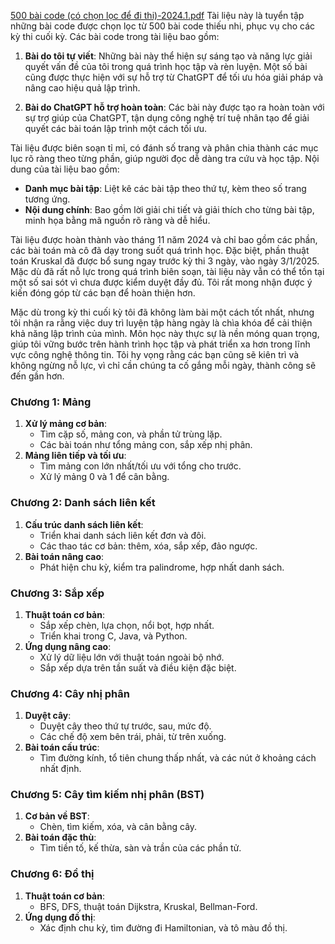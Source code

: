 [500 bài code (có chọn lọc để đi thi)-2024.1.pdf](https://github.com/user-attachments/files/18458466/500.bai.code.co.ch.n.l.c.d.di.thi.-2024.1.pdf)
Tài liệu này là tuyển tập những bài code được chọn lọc từ 500 bài code thiếu nhi, phục vụ cho các kỳ thi cuối kỳ. Các bài code trong tài liệu bao gồm:

1. **Bài do tôi tự viết**: Những bài này thể hiện sự sáng tạo và năng lực giải quyết vấn đề của tôi trong quá trình học tập và rèn luyện. Một số bài cũng được thực hiện với sự hỗ trợ từ ChatGPT để tối ưu hóa giải pháp và nâng cao hiệu quả lập trình.

2. **Bài do ChatGPT hỗ trợ hoàn toàn**: Các bài này được tạo ra hoàn toàn với sự trợ giúp của ChatGPT, tận dụng công nghệ trí tuệ nhân tạo để giải quyết các bài toán lập trình một cách tối ưu.

Tài liệu được biên soạn tỉ mỉ, có đánh số trang và phân chia thành các mục lục rõ ràng theo từng phần, giúp người đọc dễ dàng tra cứu và học tập. Nội dung của tài liệu bao gồm:

- **Danh mục bài tập**: Liệt kê các bài tập theo thứ tự, kèm theo số trang tương ứng.
- **Nội dung chính**: Bao gồm lời giải chi tiết và giải thích cho từng bài tập, minh họa bằng mã nguồn rõ ràng và dễ hiểu.


Tài liệu được hoàn thành vào tháng 11 năm 2024 và chỉ bao gồm các phần, các bài toán mà cô đã dạy trong suốt quá trình học. Đặc biệt, phần thuật toán Kruskal đã được bổ sung ngay trước kỳ thi 3 ngày, vào ngày 3/1/2025. Mặc dù đã rất nỗ lực trong quá trình biên soạn, tài liệu này vẫn có thể tồn tại một số sai sót vì chưa được kiểm duyệt đầy đủ. Tôi rất mong nhận được ý kiến đóng góp từ các bạn để hoàn thiện hơn.

Mặc dù trong kỳ thi cuối kỳ tôi đã không làm bài một cách tốt nhất, nhưng tôi nhận ra rằng việc duy trì luyện tập hàng ngày là chìa khóa để cải thiện khả năng lập trình của mình. Môn học này thực sự là nền móng quan trọng, giúp tôi vững bước trên hành trình học tập và phát triển xa hơn trong lĩnh vực công nghệ thông tin. Tôi hy vọng rằng các bạn cũng sẽ kiên trì và không ngừng nỗ lực, vì chỉ cần chúng ta cố gắng mỗi ngày, thành công sẽ đến gần hơn.

### **Chương 1: Mảng**
1. **Xử lý mảng cơ bản**:
   - Tìm cặp số, mảng con, và phần tử trùng lặp.
   - Các bài toán như tổng mảng con, sắp xếp nhị phân.
2. **Mảng liên tiếp và tối ưu**:
   - Tìm mảng con lớn nhất/tối ưu với tổng cho trước.
   - Xử lý mảng 0 và 1 để cân bằng.

### **Chương 2: Danh sách liên kết**
1. **Cấu trúc danh sách liên kết**:
   - Triển khai danh sách liên kết đơn và đôi.
   - Các thao tác cơ bản: thêm, xóa, sắp xếp, đảo ngược.
2. **Bài toán nâng cao**:
   - Phát hiện chu kỳ, kiểm tra palindrome, hợp nhất danh sách.

### **Chương 3: Sắp xếp**
1. **Thuật toán cơ bản**:
   - Sắp xếp chèn, lựa chọn, nổi bọt, hợp nhất.
   - Triển khai trong C, Java, và Python.
2. **Ứng dụng nâng cao**:
   - Xử lý dữ liệu lớn với thuật toán ngoài bộ nhớ.
   - Sắp xếp dựa trên tần suất và điều kiện đặc biệt.

### **Chương 4: Cây nhị phân**
1. **Duyệt cây**:
   - Duyệt cây theo thứ tự trước, sau, mức độ.
   - Các chế độ xem bên trái, phải, từ trên xuống.
2. **Bài toán cấu trúc**:
   - Tìm đường kính, tổ tiên chung thấp nhất, và các nút ở khoảng cách nhất định.

### **Chương 5: Cây tìm kiếm nhị phân (BST)**
1. **Cơ bản về BST**:
   - Chèn, tìm kiếm, xóa, và cân bằng cây.
2. **Bài toán đặc thù**:
   - Tìm tiền tố, kế thừa, sàn và trần của các phần tử.

### **Chương 6: Đồ thị**
1. **Thuật toán cơ bản**:
   - BFS, DFS, thuật toán Dijkstra, Kruskal, Bellman-Ford.
2. **Ứng dụng đồ thị**:
   - Xác định chu kỳ, tìm đường đi Hamiltonian, và tô màu đồ thị.


